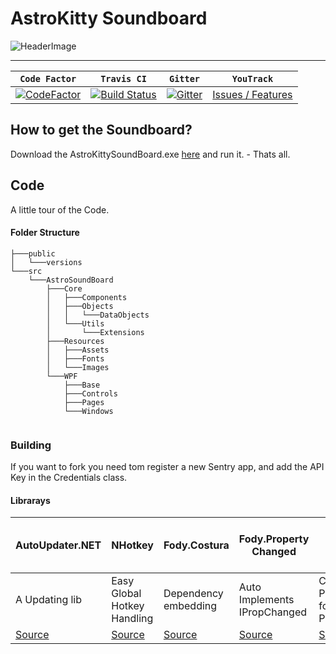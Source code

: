 # AstroKitty Soundboard

![HeaderImage](https://github.com//FetzenRndy/AstroSoundboard/blob/master/src/AstroSoundBoard/Resources/Images/SplashScreen.png?raw=true)

---

| **`Code Factor`** | **`Travis CI`** | **`Gitter`** | **`YouTrack`**
|-----------------|---------------------|------------------|------------------|
| [![CodeFactor](https://www.codefactor.io/repository/github/fetzenrndy/astrosoundboard/badge)](https://www.codefactor.io/repository/github/fetzenrndy/astrosoundboard) | [![Build Status](https://travis-ci.org/FetzenRndy/AstroSoundboard.svg?branch=master)](https://travis-ci.org/FetzenRndy/AstroSoundboard) | [![Gitter](https://img.shields.io/gitter/room/nwjs/nw.js.svg)](https://gitter.im/AstroSoundboard/Lobby) | [Issues / Features](https://bugline.myjetbrains.com/youtrack/issues/AstroBoard)

## How to get the Soundboard?
Download the AstroKittySoundBoard.exe [here](https://github.com/FetzenRndy/AstroSoundboard/releases) and run it. - Thats all.

## Code

A little tour of the Code.

#### Folder Structure
```
├───public
│   └───versions
└───src
    └───AstroSoundBoard
        ├───Core
        │   ├───Components
        │   ├───Objects
        │   │   └───DataObjects
        │   └───Utils
        │       └───Extensions
        ├───Resources
        │   ├───Assets
        │   ├───Fonts
        │   └───Images
        └───WPF
            ├───Base
            ├───Controls
            ├───Pages
            └───Windows
            
```

### Building

If you want to fork you need tom register a new Sentry app, and add the API Key in the Credentials class.


#### Librarays
| AutoUpdater.NET                                         | NHotkey                                             | Fody.Costura                              | Fody.Property Changed                              | Fody                               | log4net                                     | Xaml Material Design Kit                   | Json.NET                                 | SharpRaven                                          |
|---------------------------------------------------------|-----------------------------------------------------|-------------------------------------------|---------------------------------------------------|------------------------------------|---------------------------------------------|--------------------------------------------|------------------------------------------|-----------------------------------------------------|
| A Updating lib                                          | Easy Global Hotkey Handling                         | Dependency embedding                      | Auto Implements IPropChanged                  | Core Package for Fody Plugins      | Logging lib                                 | Xaml Material Design Kit                    | Json Handling                            | Sentry Error Handling lib                           |
| [Source](https://github.com/ravibpatel/AutoUpdater.NET) | [Source](https://github.com/thomaslevesque/NHotkey) | [Source](https://github.com/Fody/Costura) | [Source](https://github.com/Fody/PropertyChanged) | [Source](https://github.com/Fody/) | [Source](https://github.com/apache/log4net) | [Source](http://materialdesigninxaml.net/) | [Source](http://www.newtonsoft.com/json) | [Source](https://github.com/getsentry/raven-csharp) |